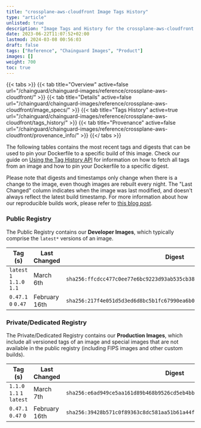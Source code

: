```yaml
---
title: "crossplane-aws-cloudfront Image Tags History"
type: "article"
unlisted: true
description: "Image Tags and History for the crossplane-aws-cloudfront Chainguard Image"
date: 2023-06-22T11:07:52+02:00
lastmod: 2024-03-08 00:56:03
draft: false
tags: ["Reference", "Chainguard Images", "Product"]
images: []
weight: 700
toc: true
---
```


{{< tabs >}}
{{< tab title="Overview" active=false url="/chainguard/chainguard-images/reference/crossplane-aws-cloudfront/" >}}
{{< tab title="Details" active=false url="/chainguard/chainguard-images/reference/crossplane-aws-cloudfront/image_specs/" >}}
{{< tab title="Tags History" active=true url="/chainguard/chainguard-images/reference/crossplane-aws-cloudfront/tags_history/" >}}
{{< tab title="Provenance" active=false url="/chainguard/chainguard-images/reference/crossplane-aws-cloudfront/provenance_info/" >}}
{{</ tabs >}}

The following tables contains the most recent tags and digests that can be used to pin your Dockerfile to a specific build of this image. Check our guide on [Using the Tag History API](/chainguard/chainguard-images/using-the-tag-history-api/) for information on how to fetch all tags from an image and how to pin your Dockerfile to a specific digest.

Please note that digests and timestamps only change when there is a change to the image, even though images are rebuilt every night. The "Last Changed" column indicates when the image was last modified, and doesn't always reflect the latest build timestamp. For more information about how our reproducible builds work, please refer to [this blog post](https://www.chainguard.dev/unchained/reproducing-chainguards-reproducible-image-builds).

### Public Registry
The Public Registry contains our **Developer Images**, which typically comprise the `latest*` versions of an image.

| Tag (s)                     | Last Changed  | Digest                                                                    |
|-----------------------------|---------------|---------------------------------------------------------------------------|
|  `latest` `1` `1.1.0` `1.1` | March 6th     | `sha256:ffcdcc477c0ee77e6bc9223d93ab535cb389a61e0530639a48bc7a6ddc0c1af5` |
|  `0.47.1` `0` `0.47`        | February 16th | `sha256:217f4e051d5d3ed6d8bc5b1fc67990ea6b0c37b4604420aa3bd48b3cbe9adda3` |


### Private/Dedicated Registry
The Private/Dedicated Registry contains our **Production Images**, which include all versioned tags of an image and special images that are not available in the public registry (including FIPS images and other custom builds).

| Tag (s)                     | Last Changed  | Digest                                                                    |
|-----------------------------|---------------|---------------------------------------------------------------------------|
|  `1.1.0` `1.1` `1` `latest` | March 7th     | `sha256:e6ad949ce5aa161d89b468b9526cd5eb4bb8e22ca8dc8bce92f8c0ce62e0d5e0` |
|  `0.47.1` `0.47` `0`        | February 16th | `sha256:39428b571c0f89363c8dc581aa51b61a44f50bd998939870c71a87565e214608` |

